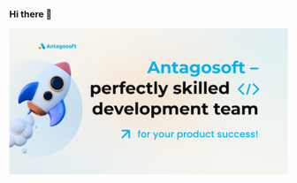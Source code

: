 ### Hi there 👋

![Antagosoft dev team](https://github.com/Antagosoft/Antagosoft/blob/main/dev-team.png?raw=true)
<!--
**Antagosoft/Antagosoft** is a ✨ _special_ ✨ repository because its `README.md` (this file) appears on your GitHub profile.

Here are some ideas to get you started:

- 🔭 I’m currently working on ...
- 🌱 I’m currently learning ...
- 👯 I’m looking to collaborate on ...
- 🤔 I’m looking for help with ...
- 💬 Ask me about ...
- 📫 How to reach me: ...
- 😄 Pronouns: ...
- ⚡ Fun fact: ...
-->
